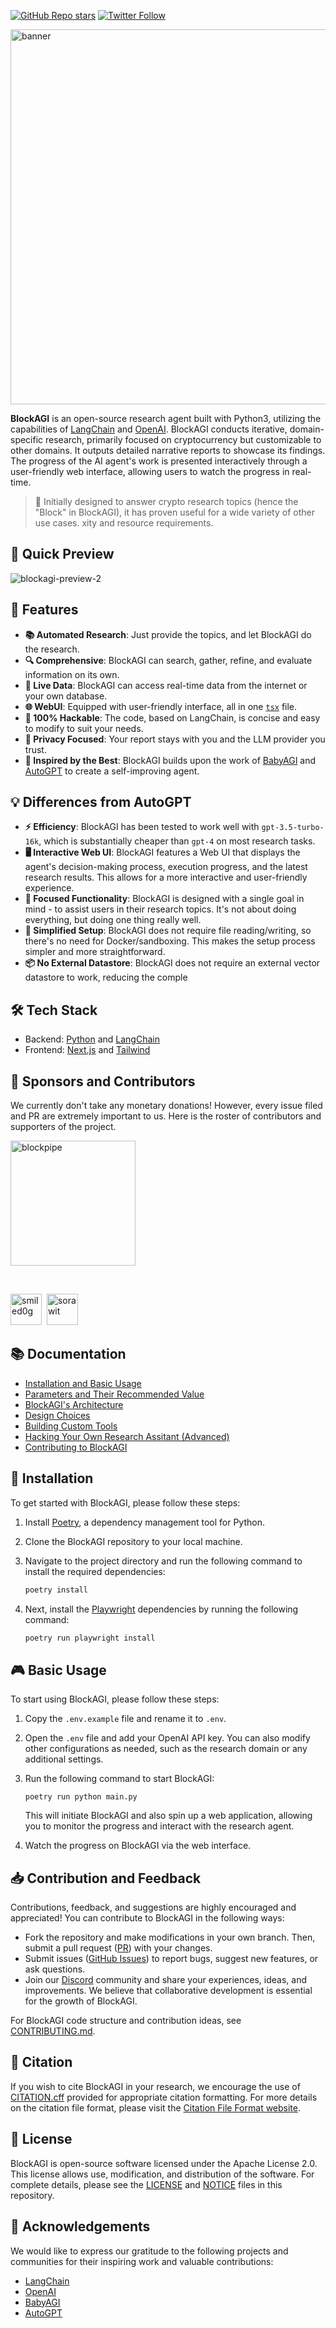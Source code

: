 [![GitHub Repo stars](https://img.shields.io/github/stars/blockpipe/blockagi?style=social)](https://github.com/blockpipe/blockagi/stargazers)
[![Twitter Follow](https://img.shields.io/twitter/follow/BlockAGI?style=social)](https://twitter.com/BlockAGI)

<img width="600" alt="banner" src="https://github.com/blockpipe/BlockAGI/assets/891585/4ea315e2-b496-4cfb-a81a-560a1763bf15">

**BlockAGI** is an open-source research agent built with Python3, utilizing the capabilities of [LangChain](https://github.com/hwchase17/langchain) and [OpenAI](https://openai.com/). BlockAGI conducts iterative, domain-specific research, primarily focused on cryptocurrency but customizable to other domains. It outputs detailed narrative reports to showcase its findings. The progress of the AI agent's work is presented interactively through a user-friendly web interface, allowing users to watch the progress in real-time.

> 🤖 Initially designed to answer crypto research topics (hence the "Block" in BlockAGI), it has proven useful for a wide variety of other use cases.
xity and resource requirements.

## 🔎 Quick Preview

![blockagi-preview-2](https://github.com/blockpipe/BlockAGI/assets/891585/bfd05611-9017-4d1f-844c-e6feae737973)

## 🎯 Features

- **📚 Automated Research**: Just provide the topics, and let BlockAGI do the research.
- **🔍 Comprehensive**: BlockAGI can search, gather, refine, and evaluate information on its own.
- **🔄 Live Data**: BlockAGI can access real-time data from the internet or your own database.
- **🌐 WebUI**: Equipped with user-friendly interface, all in one [`tsx`](/ui/app/page.tsx) file.
- **💯 100% Hackable**: The code, based on LangChain, is concise and easy to modify to suit your needs.
- **🔐 Privacy Focused**: Your report stays with you and the LLM provider you trust.
- **🚀 Inspired by the Best**: BlockAGI builds upon the work of [BabyAGI](https://github.com/yoheinakajima/babyagi) and [AutoGPT](https://github.com/Significant-Gravitas/Auto-GPT) to create a self-improving agent.


## 💡 Differences from AutoGPT

- **⚡ Efficiency**: BlockAGI has been tested to work well with `gpt-3.5-turbo-16k`, which is substantially cheaper than `gpt-4` on most research tasks.
- **🖥️ Interactive Web UI**: BlockAGI features a Web UI that displays the agent's decision-making process, execution progress, and the latest research results. This allows for a more interactive and user-friendly experience.
- **🎯 Focused Functionality**: BlockAGI is designed with a single goal in mind - to assist users in their research topics. It's not about doing everything, but doing one thing really well.
- **🔧 Simplified Setup**: BlockAGI does not require file reading/writing, so there's no need for Docker/sandboxing. This makes the setup process simpler and more straightforward.
- **📦 No External Datastore**: BlockAGI does not require an external vector datastore to work, reducing the comple

## 🛠️ Tech Stack

- Backend: [Python](https://www.python.org/downloads/) and [LangChain](https://python.langchain.com/)
- Frontend: [Next.js](https://nextjs.org/) and [Tailwind](https://tailwindcss.com/)

## 🤝 Sponsors and Contributors

We currently don't take any monetary donations! However, every issue filed and PR are extremely important to us. Here is the roster of contributors and supporters of the project.

<a href="https://blockpipe.io"><img width="200" alt="blockpipe" src="https://github.com/blockpipe/BlockAGI/assets/891585/c595fd73-4a7e-4401-8312-1d7ea79b1bf4"></a>

<br />

<a href="https://github.com/smiled0g"><img src="https://avatars.githubusercontent.com/smiled0g?v=4" width="50px" alt="smiled0g" /></a>&nbsp;&nbsp;<a href="https://github.com/sorawit"><img src="https://avatars.githubusercontent.com/sorawit?v=4" width="50px" alt="sorawit" /></a>&nbsp;&nbsp;

## 📚 Documentation

- [Installation and Basic Usage](#-Installation)
- [Parameters and Their Recommended Value](/docs/PARAMETERS.md)
- [BlockAGI's Architecture](/docs/ARCHITECTURE.md)
- [Design Choices](/docs/DESIGN_CHOICES.md)
- [Building Custom Tools](/docs/BUILDING_TOOLS.md)
- [Hacking Your Own Research Assitant (Advanced)](/docs/ADVANCED_HACKING.md)
- [Contributing to BlockAGI](/CONTRIBUTING.md)

## 🔋 Installation

To get started with BlockAGI, please follow these steps:

1. Install [Poetry](https://python-poetry.org/), a dependency management tool for Python.
2. Clone the BlockAGI repository to your local machine.
3. Navigate to the project directory and run the following command to install the required dependencies:

   ```bash
   poetry install
   ```

4. Next, install the [Playwright](https://github.com/microsoft/playwright) dependencies by running the following command:
   ```bash
   poetry run playwright install
   ```

## 🎮 Basic Usage

To start using BlockAGI, please follow these steps:

1. Copy the `.env.example` file and rename it to `.env`.
2. Open the `.env` file and add your OpenAI API key. You can also modify other configurations as needed, such as the research domain or any additional settings.
3. Run the following command to start BlockAGI:

   ```
   poetry run python main.py
   ```

   This will initiate BlockAGI and also spin up a web application, allowing you to monitor the progress and interact with the research agent.

4. Watch the progress on BlockAGI via the web interface.

## 📥 Contribution and Feedback

Contributions, feedback, and suggestions are highly encouraged and appreciated! You can contribute to BlockAGI in the following ways:

- Fork the repository and make modifications in your own branch. Then, submit a pull request ([PR](https://github.com/blockpipe/BlockAGI/pulls)) with your changes.
- Submit issues ([GitHub Issues](https://github.com/blockpipe/BlockAGI/issues)) to report bugs, suggest new features, or ask questions.
- Join our [Discord](https://discord.gg/K3TWumAtZV) community and share your experiences, ideas, and improvements. We believe that collaborative development is essential for the growth of BlockAGI.

For BlockAGI code structure and contribution ideas, see [CONTRIBUTING.md](CONTRIBUTING.md).

## 📖 Citation

If you wish to cite BlockAGI in your research, we encourage the use of [CITATION.cff](CITATION.cff) provided for appropriate citation formatting. For more details on the citation file format, please visit the [Citation File Format website](https://citation-file-format.github.io).

## 📜 License

BlockAGI is open-source software licensed under the Apache License 2.0. This license allows use, modification, and distribution of the software. For complete details, please see the [LICENSE](LICENSE) and [NOTICE](NOTICE) files in this repository.

## 🙏 Acknowledgements

We would like to express our gratitude to the following projects and communities for their inspiring work and valuable contributions:

- [LangChain](https://github.com/hwchase17/langchain)
- [OpenAI](https://openai.com/)
- [BabyAGI](https://github.com/yoheinakajima/babyagi)
- [AutoGPT](https://github.com/Significant-Gravitas/Auto-GPT)
